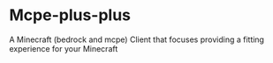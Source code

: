 # Mcpe-plus-plus
A Minecraft (bedrock and mcpe) Client that focuses providing a fitting experience for your Minecraft
